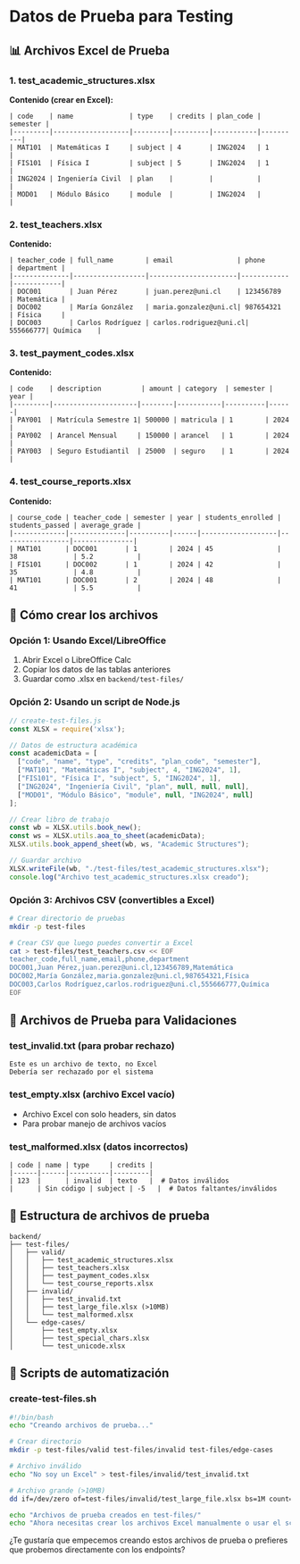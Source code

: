 # Datos de Prueba para Testing

## 📊 Archivos Excel de Prueba

### **1. test_academic_structures.xlsx**
**Contenido (crear en Excel):**
```
| code    | name              | type    | credits | plan_code | semester |
|---------|-------------------|---------|---------|-----------|----------|
| MAT101  | Matemáticas I     | subject | 4       | ING2024   | 1        |
| FIS101  | Física I          | subject | 5       | ING2024   | 1        |
| ING2024 | Ingeniería Civil  | plan    |         |           |          |
| MOD01   | Módulo Básico     | module  |         | ING2024   |          |
```

### **2. test_teachers.xlsx**
**Contenido:**
```
| teacher_code | full_name        | email                | phone      | department |
|--------------|------------------|----------------------|------------|------------|
| DOC001       | Juan Pérez       | juan.perez@uni.cl    | 123456789  | Matemática |
| DOC002       | María González   | maria.gonzalez@uni.cl| 987654321  | Física     |
| DOC003       | Carlos Rodríguez | carlos.rodriguez@uni.cl| 555666777| Química    |
```

### **3. test_payment_codes.xlsx**
**Contenido:**
```
| code    | description          | amount | category  | semester | year |
|---------|---------------------|--------|-----------|----------|------|
| PAY001  | Matrícula Semestre 1| 500000 | matricula | 1        | 2024 |
| PAY002  | Arancel Mensual     | 150000 | arancel   | 1        | 2024 |
| PAY003  | Seguro Estudiantil  | 25000  | seguro    | 1        | 2024 |
```

### **4. test_course_reports.xlsx**
**Contenido:**
```
| course_code | teacher_code | semester | year | students_enrolled | students_passed | average_grade |
|-------------|--------------|----------|------|-------------------|-----------------|---------------|
| MAT101      | DOC001       | 1        | 2024 | 45                | 38              | 5.2           |
| FIS101      | DOC002       | 1        | 2024 | 42                | 35              | 4.8           |
| MAT101      | DOC001       | 2        | 2024 | 48                | 41              | 5.5           |
```

## 🔧 Cómo crear los archivos

### **Opción 1: Usando Excel/LibreOffice**
1. Abrir Excel o LibreOffice Calc
2. Copiar los datos de las tablas anteriores
3. Guardar como .xlsx en `backend/test-files/`

### **Opción 2: Usando un script de Node.js**
```javascript
// create-test-files.js
const XLSX = require('xlsx');

// Datos de estructura académica
const academicData = [
  ["code", "name", "type", "credits", "plan_code", "semester"],
  ["MAT101", "Matemáticas I", "subject", 4, "ING2024", 1],
  ["FIS101", "Física I", "subject", 5, "ING2024", 1],
  ["ING2024", "Ingeniería Civil", "plan", null, null, null],
  ["MOD01", "Módulo Básico", "module", null, "ING2024", null]
];

// Crear libro de trabajo
const wb = XLSX.utils.book_new();
const ws = XLSX.utils.aoa_to_sheet(academicData);
XLSX.utils.book_append_sheet(wb, ws, "Academic Structures");

// Guardar archivo
XLSX.writeFile(wb, "./test-files/test_academic_structures.xlsx");
console.log("Archivo test_academic_structures.xlsx creado");
```

### **Opción 3: Archivos CSV (convertibles a Excel)**
```bash
# Crear directorio de pruebas
mkdir -p test-files

# Crear CSV que luego puedes convertir a Excel
cat > test-files/test_teachers.csv << EOF
teacher_code,full_name,email,phone,department
DOC001,Juan Pérez,juan.perez@uni.cl,123456789,Matemática
DOC002,María González,maria.gonzalez@uni.cl,987654321,Física
DOC003,Carlos Rodríguez,carlos.rodriguez@uni.cl,555666777,Química
EOF
```

## 🧪 Archivos de Prueba para Validaciones

### **test_invalid.txt** (para probar rechazo)
```
Este es un archivo de texto, no Excel
Debería ser rechazado por el sistema
```

### **test_empty.xlsx** (archivo Excel vacío)
- Archivo Excel con solo headers, sin datos
- Para probar manejo de archivos vacíos

### **test_malformed.xlsx** (datos incorrectos)
```
| code | name | type     | credits |
|------|------|----------|---------|
| 123  |      | invalid  | texto   |  # Datos inválidos
|      | Sin código | subject | -5   |  # Datos faltantes/inválidos
```

## 📁 Estructura de archivos de prueba

```
backend/
├── test-files/
│   ├── valid/
│   │   ├── test_academic_structures.xlsx
│   │   ├── test_teachers.xlsx
│   │   ├── test_payment_codes.xlsx
│   │   └── test_course_reports.xlsx
│   ├── invalid/
│   │   ├── test_invalid.txt
│   │   ├── test_large_file.xlsx (>10MB)
│   │   └── test_malformed.xlsx
│   └── edge-cases/
│       ├── test_empty.xlsx
│       ├── test_special_chars.xlsx
│       └── test_unicode.xlsx
```

## 🎯 Scripts de automatización

### **create-test-files.sh**
```bash
#!/bin/bash
echo "Creando archivos de prueba..."

# Crear directorio
mkdir -p test-files/valid test-files/invalid test-files/edge-cases

# Archivo inválido
echo "No soy un Excel" > test-files/invalid/test_invalid.txt

# Archivo grande (>10MB)
dd if=/dev/zero of=test-files/invalid/test_large_file.xlsx bs=1M count=15

echo "Archivos de prueba creados en test-files/"
echo "Ahora necesitas crear los archivos Excel manualmente o usar el script de Node.js"
```

¿Te gustaría que empecemos creando estos archivos de prueba o prefieres que probemos directamente con los endpoints?
